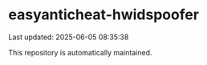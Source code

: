 # easyanticheat-hwidspoofer

Last updated: 2025-06-05 08:35:38

This repository is automatically maintained.
